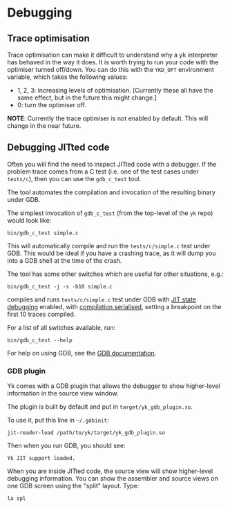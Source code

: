 # Debugging

## Trace optimisation

Trace optimisation can make it difficult to understand why a yk interpreter has
behaved in the way it does. It is worth trying to run your code with the
optimiser turned off/down. You can do this with the `YKD_OPT` environment
variable, which takes the following values:

  * 1, 2, 3: increasing levels of optimisation. [Currently these all have the
    same effect, but in the future this might change.]
  * 0: turn the optimiser off.

**NOTE**: Currently the trace optimiser is not enabled by default. This will
change in the near future.


## Debugging JITted code

Often you will find the need to inspect JITted code with a debugger. If the
problem trace comes from a C test (i.e. one of the test cases under `tests/c`),
then you can use the `gdb_c_test` tool.

The tool automates the compilation and invocation of the resulting binary
under GDB.

The simplest invocation of `gdb_c_test` (from the top-level of the `yk` repo)
would look like:

```
bin/gdb_c_test simple.c
```

This will automatically compile and run the `tests/c/simple.c` test under GDB.
This would be ideal if you have a crashing trace, as it will dump you into a
GDB shell at the time of the crash.

The tool has some other switches which are useful for other situations, e.g.:

```
bin/gdb_c_test -j -s -b10 simple.c
```

compiles and runs `tests/c/simple.c` test under GDB with [JIT state
debugging](runtime_config.md#ykd_print_jitstate)
enabled, with [compilation
serialised](runtime_config.md#ykd_serialise_compilation), setting a
breakpoint on the first 10 traces compiled.

For a list of all switches available, run:

```
bin/gdb_c_test --help
```

For help on using GDB, see the [GDB
documentation](https://sourceware.org/gdb/documentation/).

### GDB plugin

Yk comes with a GDB plugin that allows the debugger to show higher-level
information in the source view window.

The plugin is built by default and put in `target/yk_gdb_plugin.so`.

To use it, put this line in `~/.gdbinit`:
```
jit-reader-load /path/to/yk/target/yk_gdb_plugin.so
```

Then when you run GDB, you should see:
```
Yk JIT support loaded.
```

When you are inside JITted code, the source view will show higher-level
debugging information. You can show the assembler and source views on one GDB
screen using the "split" layout. Type:

```
la spl
```
